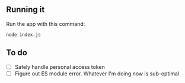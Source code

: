 ## Running it

Run the app with this command:

`node index.js`

## To do

- [ ] Safely handle personal access token
- [ ] Figure out ES module error. Whatever I'm doing now is sub-optimal